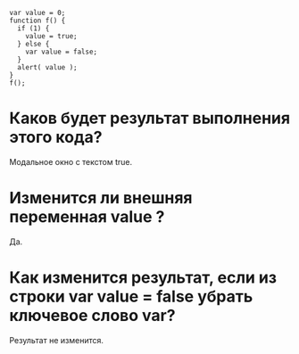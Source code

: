 ```
var value = 0;
function f() {
  if (1) {
    value = true;
  } else {
    var value = false;
  }
  alert( value );
}
f();
```
# Каков будет результат выполнения этого кода?
Модальное окно с текстом true.

# Изменится ли внешняя переменная value ?
Да.

# Как изменится результат, если из строки var value = false убрать ключевое слово var?
Результат не изменится.